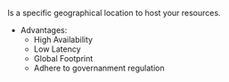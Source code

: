 Is a specific geographical location to host your resources.

* Advantages:
	* High Availability
	* Low Latency
	* Global Footprint 
	* Adhere to governanment regulation
